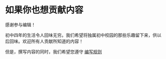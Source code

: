 # 如果你也想贡献内容

感谢参与编辑！

初中四年的生活令人回味无穷。我们希望将独属初中校园的那些乐趣留下来，供以后回味。欢迎所有人贡献所知道的内容！

但是，撰写内容的同时，我们希望您遵守 [编写规则](rules.md)